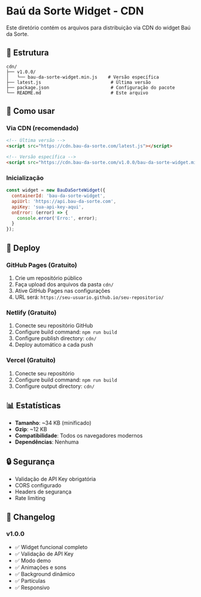 # Baú da Sorte Widget - CDN

Este diretório contém os arquivos para distribuição via CDN do widget Baú da Sorte.

## 📁 Estrutura

```
cdn/
├── v1.0.0/
│   └── bau-da-sorte-widget.min.js    # Versão específica
├── latest.js                          # Última versão
├── package.json                       # Configuração do pacote
└── README.md                          # Este arquivo
```

## 🚀 Como usar

### Via CDN (recomendado)

```html
<!-- Última versão -->
<script src="https://cdn.bau-da-sorte.com/latest.js"></script>

<!-- Versão específica -->
<script src="https://cdn.bau-da-sorte.com/v1.0.0/bau-da-sorte-widget.min.js"></script>
```

### Inicialização

```javascript
const widget = new BauDaSorteWidget({
  containerId: 'bau-da-sorte-widget',
  apiUrl: 'https://api.bau-da-sorte.com',
  apiKey: 'sua-api-key-aqui',
  onError: (error) => {
    console.error('Erro:', error);
  }
});
```

## 🔧 Deploy

### GitHub Pages (Gratuito)

1. Crie um repositório público
2. Faça upload dos arquivos da pasta `cdn/`
3. Ative GitHub Pages nas configurações
4. URL será: `https://seu-usuario.github.io/seu-repositorio/`

### Netlify (Gratuito)

1. Conecte seu repositório GitHub
2. Configure build command: `npm run build`
3. Configure publish directory: `cdn/`
4. Deploy automático a cada push

### Vercel (Gratuito)

1. Conecte seu repositório
2. Configure build command: `npm run build`
3. Configure output directory: `cdn/`

## 📊 Estatísticas

- **Tamanho**: ~34 KB (minificado)
- **Gzip**: ~12 KB
- **Compatibilidade**: Todos os navegadores modernos
- **Dependências**: Nenhuma

## 🔒 Segurança

- Validação de API Key obrigatória
- CORS configurado
- Headers de segurança
- Rate limiting

## 📝 Changelog

### v1.0.0
- ✅ Widget funcional completo
- ✅ Validação de API Key
- ✅ Modo demo
- ✅ Animações e sons
- ✅ Background dinâmico
- ✅ Partículas
- ✅ Responsivo
